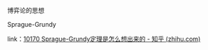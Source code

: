 博弈论的思想

Sprague-Grundy

link：[10170 Sprague-Grundy定理是怎么想出来的 - 知乎 (zhihu.com)](https://zhuanlan.zhihu.com/p/20611132)



